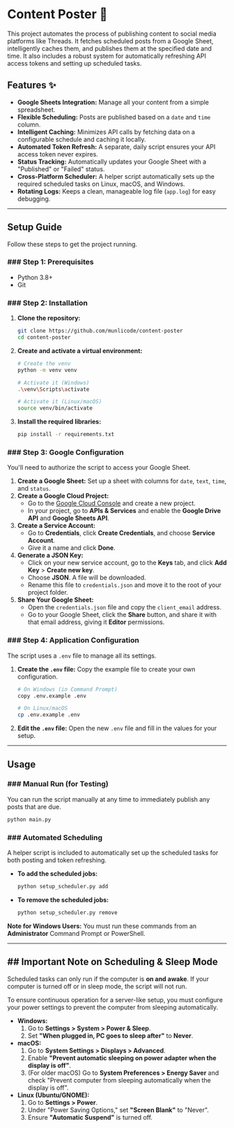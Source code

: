 # Content Poster 🚀

This project automates the process of publishing content to social media platforms like Threads. It fetches scheduled posts from a Google Sheet, intelligently caches them, and publishes them at the specified date and time. It also includes a robust system for automatically refreshing API access tokens and setting up scheduled tasks.

## Features ✨

  * **Google Sheets Integration:** Manage all your content from a simple spreadsheet.
  * **Flexible Scheduling:** Posts are published based on a `date` and `time` column.
  * **Intelligent Caching:** Minimizes API calls by fetching data on a configurable schedule and caching it locally.
  * **Automated Token Refresh:** A separate, daily script ensures your API access token never expires.
  * **Status Tracking:** Automatically updates your Google Sheet with a "Published" or "Failed" status.
  * **Cross-Platform Scheduler:** A helper script automatically sets up the required scheduled tasks on Linux, macOS, and Windows.
  * **Rotating Logs:** Keeps a clean, manageable log file (`app.log`) for easy debugging.

-----

## Setup Guide

Follow these steps to get the project running.

### \#\#\# Step 1: Prerequisites

  * Python 3.8+
  * Git

### \#\#\# Step 2: Installation

1.  **Clone the repository:**
    ```bash
    git clone https://github.com/munlicode/content-poster
    cd content-poster
    ```
2.  **Create and activate a virtual environment:**
    ```bash
    # Create the venv
    python -m venv venv

    # Activate it (Windows)
    .\venv\Scripts\activate

    # Activate it (Linux/macOS)
    source venv/bin/activate
    ```
3.  **Install the required libraries:**
    ```bash
    pip install -r requirements.txt
    ```

### \#\#\# Step 3: Google Configuration

You'll need to authorize the script to access your Google Sheet.

1.  **Create a Google Sheet:** Set up a sheet with columns for `date`, `text`, `time`, and `status`.
2.  **Create a Google Cloud Project:**
      * Go to the [Google Cloud Console](https://console.cloud.google.com/) and create a new project.
      * In your project, go to **APIs & Services** and enable the **Google Drive API** and **Google Sheets API**.
3.  **Create a Service Account:**
      * Go to **Credentials**, click **Create Credentials**, and choose **Service Account**.
      * Give it a name and click **Done**.
4.  **Generate a JSON Key:**
      * Click on your new service account, go to the **Keys** tab, and click **Add Key** \> **Create new key**.
      * Choose **JSON**. A file will be downloaded.
      * Rename this file to `credentials.json` and move it to the root of your project folder.
5.  **Share Your Google Sheet:**
      * Open the `credentials.json` file and copy the `client_email` address.
      * Go to your Google Sheet, click the **Share** button, and share it with that email address, giving it **Editor** permissions.

### \#\#\# Step 4: Application Configuration

The script uses a `.env` file to manage all its settings.

1.  **Create the `.env` file:** Copy the example file to create your own configuration.
    ```bash
    # On Windows (in Command Prompt)
    copy .env.example .env

    # On Linux/macOS
    cp .env.example .env
    ```
2.  **Edit the `.env` file:** Open the new `.env` file and fill in the values for your setup.

-----

## Usage

### \#\#\# Manual Run (for Testing)

You can run the script manually at any time to immediately publish any posts that are due.

```bash
python main.py
```

### \#\#\# Automated Scheduling

A helper script is included to automatically set up the scheduled tasks for both posting and token refreshing.

  * **To add the scheduled jobs:**
    ```bash
    python setup_scheduler.py add
    ```
  * **To remove the scheduled jobs:**
    ```bash
    python setup_scheduler.py remove
    ```

**Note for Windows Users:** You must run these commands from an **Administrator** Command Prompt or PowerShell.

-----

## \#\# Important Note on Scheduling & Sleep Mode

Scheduled tasks can only run if the computer is **on and awake**. If your computer is turned off or in sleep mode, the script will not run.

To ensure continuous operation for a server-like setup, you must configure your power settings to prevent the computer from sleeping automatically.

  * **Windows:**
    1.  Go to **Settings \> System \> Power & Sleep**.
    2.  Set **"When plugged in, PC goes to sleep after"** to **Never**.
  * **macOS:**
    1.  Go to **System Settings \> Displays \> Advanced**.
    2.  Enable **"Prevent automatic sleeping on power adapter when the display is off"**.
    3.  (For older macOS) Go to **System Preferences \> Energy Saver** and check "Prevent computer from sleeping automatically when the display is off".
  * **Linux (Ubuntu/GNOME):**
    1.  Go to **Settings \> Power**.
    2.  Under "Power Saving Options," set **"Screen Blank"** to "Never".
    3.  Ensure **"Automatic Suspend"** is turned off.